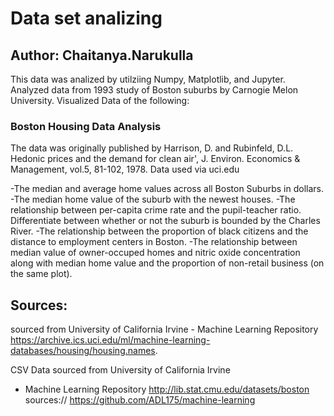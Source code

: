 # Data set  analizing

## Author: Chaitanya.Narukulla 
This data was analized by utilziing Numpy, Matplotlib, and Jupyter. Analyzed data from 1993 study of Boston suburbs by Carnogie Melon University. Visualized Data of the following:

### Boston Housing Data Analysis

The data was originally published by Harrison, D. and Rubinfeld, D.L. Hedonic prices and the demand for clean air', J. Environ. Economics & Management, vol.5, 81-102, 1978.
Data used via uci.edu

-The median and average home values across all Boston Suburbs in dollars. 
-The median home value of the suburb with the newest houses. 
-The relationship between per-capita crime rate and the pupil-teacher ratio. Differentiate between whether or not the suburb is bounded by 
 the Charles River. 
-The relationship between the proportion of black citizens and the distance to employment centers in Boston.
-The relationship between median value of owner-occuped homes and nitric oxide concentration along with median home value and the proportion of non-retail business (on the same plot).

## Sources:
sourced from University of California Irvine - Machine Learning Repository
https://archive.ics.uci.edu/ml/machine-learning-databases/housing/housing.names.

CSV Data sourced from University of California Irvine 
- Machine Learning Repository http://lib.stat.cmu.edu/datasets/boston
sources:// https://github.com/ADL175/machine-learning
